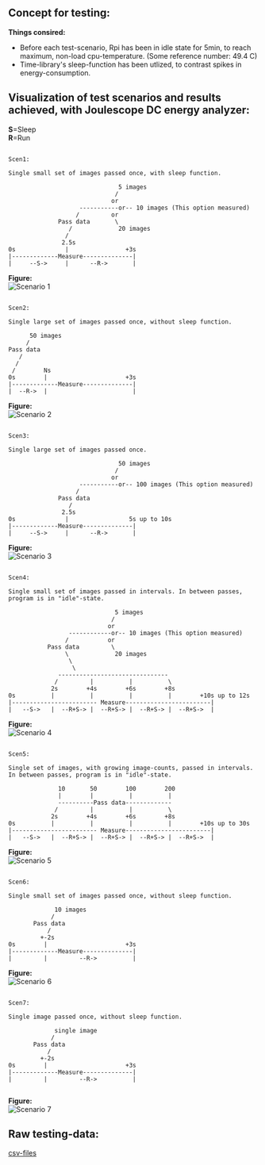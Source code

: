 ## Concept for testing:

**Things consired:**  

* Before each test-scenario, Rpi has been in idle state for 5min, to reach maximum, non-load cpu-temperature.
(Some reference number: 49.4 C)  
* Time-library's sleep-function has been utlized, to contrast spikes in energy-consumption.  

## Visualization of test scenarios and results achieved, with Joulescope DC energy analyzer:

**S**=Sleep    
**R**=Run

```plaintext

Scen1:

Single small set of images passed once, with sleep function.

                               5 images
                              /
                             or
                    -----------or-- 10 images (This option measured)
                   /         or
              Pass data       \
                 /             20 images
                /
               2.5s
0s              |                +3s
|-------------Measure--------------|
|     --S->     |      --R->       |

```

**Figure:**  
![Scenario 1](https://gitlab.jyu.fi/hsi/code/hsi-smart/-/raw/main/Trained-2-Conv-C-NN-Misra/Testing-Results-With-Joulescope/Plotting/Images/scen1.png)

```plaintext

Scen2:

Single large set of images passed once, without sleep function.

      50 images
     /
Pass data
   /
  /
 /        Ns
0s        |                      +3s
|-------------Measure--------------|
|  --R->  |                        |

```

**Figure:**  
![Scenario 2](https://gitlab.jyu.fi/hsi/code/hsi-smart/-/raw/main/Trained-2-Conv-C-NN-Misra/Testing-Results-With-Joulescope/Plotting/Images/scen2.png)

```plaintext

Scen3:

Single large set of images passed once.

                               50 images
                              /
                             or
                    -----------or-- 100 images (This option measured)
                   /
              Pass data
                 /
               2.5s
0s              |                 5s up to 10s
|-------------Measure--------------|
|     --S->     |      --R->       |

```

**Figure:**  
![Scenario 3](https://gitlab.jyu.fi/hsi/code/hsi-smart/-/raw/main/Trained-2-Conv-C-NN-Misra/Testing-Results-With-Joulescope/Plotting/Images/scen3.png)


```plaintext

Scen4:

Single small set of images passed in intervals. In between passes, program is in "idle"-state.

                              5 images
                             /
                            or
                 ------------or-- 10 images (This option measured)
                /           or
           Pass data         \
                \             20 images
                 \
                  \
              -------------------------------
             /         |          |          \
            2s        +4s        +6s        +8s
0s          |          |          |          |        +10s up to 12s
|------------------------ Measure------------------------|
|   --S->   |  --R+S-> |  --R+S-> |  --R+S-> |  --R+S->  |

```

**Figure:**  
![Scenario 4](https://gitlab.jyu.fi/hsi/code/hsi-smart/-/raw/main/Trained-2-Conv-C-NN-Misra/Testing-Results-With-Joulescope/Plotting/Images/scen4.png)


```plaintext

Scen5:

Single set of images, with growing image-counts, passed in intervals. In between passes, program is in "idle"-state.

              10       50        100        200
              |        |          |          |
              ----------Pass data-------------
             /         |          |          \
            2s        +4s        +6s        +8s
0s          |          |          |          |        +10s up to 30s
|------------------------ Measure------------------------|
|   --S->   |  --R+S-> |  --R+S-> |  --R+S-> |  --R+S->  |

```

**Figure:**  
![Scenario 5](https://gitlab.jyu.fi/hsi/code/hsi-smart/-/raw/main/Trained-2-Conv-C-NN-Misra/Testing-Results-With-Joulescope/Plotting/Images/scen5.png)


```plaintext

Scen6:

Single small set of images passed once, without sleep function.

             10 images
            /
       Pass data
           /
         +-2s
0s        |                      +3s
|-------------Measure--------------|
|         |         --R->          |

```

**Figure:**  
![Scenario 6](https://gitlab.jyu.fi/hsi/code/hsi-smart/-/raw/main/Trained-2-Conv-C-NN-Misra/Testing-Results-With-Joulescope/Plotting/Images/scen6.png)


```plaintext

Scen7:

Single image passed once, without sleep function.

             single image
            /
       Pass data
           /
         +-2s
0s        |                      +3s
|-------------Measure--------------|
|         |         --R->          |


```

**Figure:**  
![Scenario 7](https://gitlab.jyu.fi/hsi/code/hsi-smart/-/raw/main/Trained-2-Conv-C-NN-Misra/Testing-Results-With-Joulescope/Plotting/Images/scen7.png)


## Raw testing-data:

[csv-files](https://gitlab.jyu.fi/hsi/code/hsi-smart/-/tree/main/Trained-2-Conv-C-NN-Misra/Testing-Results-With-Joulescope)
